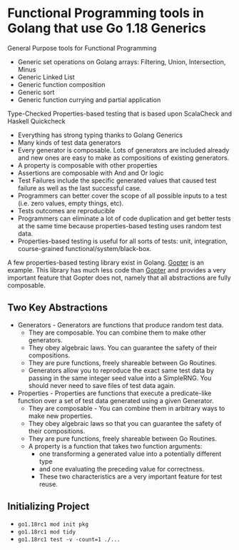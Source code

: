 # Functional Programming tools in Golang that use Go 1.18 Generics

General Purpose tools for Functional Programming

- Generic set operations on Golang arrays: Filtering, Union, Intersection, Minus
- Generic Linked List
- Generic function composition
- Generic sort
- Generic function currying and partial application

Type-Checked Properties-based testing that is based upon ScalaCheck and Haskell Quickcheck

- Everything has strong typing thanks to Golang Generics
- Many kinds of test data generators
- Every generator is composable. Lots of generators are included already and new ones are easy to make as compositions of existing generators.
- A property is composable with other properties
- Assertions are composable with And and Or logic
- Test Failures include the specific generated values that caused test failure as well as the last successful case.
- Programmers can better cover the scope of all possible inputs to a test (i.e. zero values, empty things, etc).
- Tests outcomes are reproducible
- Programmers can eliminate a lot of code duplication and get better tests at the same time because properties-based testing uses random test data.
- Properties-based testing is useful for all sorts of tests: unit, integration, course-grained functional/system/black-box.

A few properties-based testing library exist in Golang. [Gopter](https://github.com/leanovate/gopter/) is an example. This library has much less code than [Gopter](https://github.com/leanovate/gopter/) and provides a very important feature that Gopter does not, namely that all abstractions are fully composable.

## Two Key Abstractions

- Generators - Generators are functions that produce random test data.
  - They are composable. You can combine them to make other generators.
  - They obey algebraic laws. You can guarantee the safety of their compositions.
  - They are pure functions, freely shareable between Go Routines.
  - Generators allow you to reproduce the exact same test data by passing in the same integer seed value into a SimpleRNG.  You should never need to save files of test data again.
- Properties - Properties are functions that execute a predicate-like function over a set of test data generated using a given Generator.
  - They are composable - You can combine them in arbitrary ways to make new properties.
  - They obey algebraic laws so that you can guarantee the safety of their compositions.
  - They are pure functions, freely shareable between Go Routines.  
  - A property is a function that takes two function arguments:
    - one transforming a generated value into a potentially different type
    - and one evaluating the preceding value for correctness.
    - These two characteristics are a very important feature for test reuse.

## Initializing Project

- `go1.18rc1 mod init pkg`
- `go1.18rc1 mod tidy`
- `go1.18rc1 test -v -count=1 ./...`
